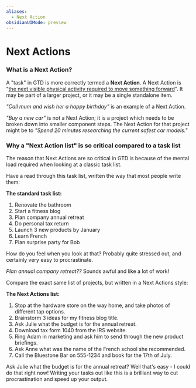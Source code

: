```yaml
---
aliases:
  - Next Action
obsidianUIMode: preview
---
```

# Next Actions

### What is a Next Action?

A "task" in GTD is more correctly termed a **Next Action**. A Next Action is "[the next visible physical activity required to move something forward](https://gettingthingsdone.com/2011/02/how-is-a-next-action-list-different-from-a-to-do-list/)". It may be part of a larger project, or it may be a single standalone item.

*"Call mum and wish her a happy birthday"* is an example of a Next Action.

*"Buy a new car"* is not a Next Action; it is a project which needs to be broken down into smaller component steps. The Next Action for that project might be to *"Spend 20 minutes researching the current safest car models."*

### Why a "Next Action list" is so critical compared to a task list

The reason that Next Actions are so critical in GTD is because of the mental load required when looking at a classic task list.

Have a read through this task list, written the way that most people write them:

**The standard task list:**

1. Renovate the bathroom
2. Start a fitness blog
3. Plan company annual retreat
4. Do personal tax return
5. Launch 3 new products by January
6. Learn French
7. Plan surprise party for Bob

How do you feel when you look at that? Probably quite stressed out, and certainly very easy to procrastinate. 

*Plan annual company retreat??* Sounds awful and like a lot of work!

Compare the exact same list of projects, but written in a Next Actions style:

**The Next Actions list:**

1. Stop at the hardware store on the way home, and take photos of different tap
options.
2. Brainstorm 3 ideas for my fitness blog title.
3. Ask Julie what the budget is for the annual retreat.
4. Download tax form 1040 from the IRS website.
5. Ring Adam in marketing and ask him to send through the new product
briefings.
6. Ask Anne what was the name of the French school she recommended.
7. Call the Bluestone Bar on 555-1234 and book for the 17th of July.

Ask Julie what the budget is for the annual retreat? Well that's easy - I could do that right now! Writing your tasks out like this is a brilliant way to cut procrastination and speed up your output.